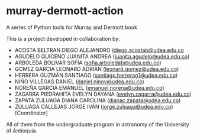 # murray-dermott-action
A series of Python tools for Murray and Dermott book 

This is a project developed in collaboration by:

- ACOSTA BELTRAN DIEGO ALEJANDRO (diego.acostab@udea.edu.co
- AGUDELO QUICENO JUANITA ANDREA (juanita.agudelo@udea.edu.co)
- ARBOLEDA BOLIVAR SOFÍA (sofia.arboledab@udea.edu.co)
- GOMEZ GARCIA LEONARD ADRIAN (leonard.gomez@udea.edu.co)
- HERRERA GUZMÁN SANTIAGO (santiago.herrerag1@udea.edu.co)
- NIÑO VILLEGAS DANIEL (daniel.ninov@udea.edu.co)
- NOREÑA GARCIA EMANUEL (emanuel.norena@udea.edu.co)
- ZAGARRA PIEDRAHITA EVELYN DAYANA (evelyn.zagarra@udea.edu.co)
- ZAPATA ZULUAGA DIANA CAROLINA (dianac.zapata@udea.edu.co)
- ZULUAGA CALLEJAS JORGE IVÁN (jorge.zuluaga@udea.edu.co) [Coordinator]  

All of them from the undergraduate program in astronomy of the
University of Antioquia.

